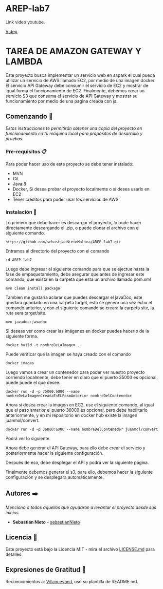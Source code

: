 # AREP-lab7

Link video youtube.

[Video](https://www.youtube.com/watch?v=A07O_olfH70)

# TAREA DE AMAZON GATEWAY Y LAMBDA

Este proyecto busca implementar un servicio web en sapark el cual pueda utilizar un servicio de AWS llamado EC2, por medio de una imagen docker. El servicio API Gateway debe consumir el servicio de EC2 y mostrar de igual forma el funcionamiento de EC2. Finalmente, debemos crear un servicio S3 que consuma el servicio de API Gateway y mostrar su funcionamiento por medio de una pagina creada con js.
## Comenzando 🚀

_Estas instrucciones te permitirán obtener una copia del proyecto en funcionamiento en tu máquina local para propósitos de desarrollo y pruebas._

### Pre-requisitos 📋

Para poder hacer uso de este proyecto se debe tener instalado:
 
  * MVN
  * Git
  * Java 8
  * Docker, Si desea probar el proyecto localmente o si desea usarlo en EC2
  * Tener créditos para poder usar los servicios de AWS

### Instalación 🔧

Lo primero que debe hacer es descargar el proyecto, lo pude hacer directamente descargando el .zip, o puede clonar el archivo con el siguiente comando.

```
https://github.com/sebastianNietoMolina/AREP-lab7.git
```

Entramos al directorio del proyecto con el comando

```
cd AREP-lab7
```

Luego debe ingresar el siguiente comando para que se ejectue hasta la fase de empaquetamiento, debe asegurar que antes de ingresar este comando, que exista en la carpeta que esta un archivo llamado pom.xml

```
mvn clean install package
```

Tambien me gustaria aclarar que puedes descargar el javaDoc, este quedara guardado en una carpeta target, esta se genera una vez echo el comando anterior, y con el siguiente comando se creara la carpeta site, la ruta sera target/site.

```
mvn javadoc:javadoc
```

Si deseas ver como crear las imágenes en docker puedes hacerlo de la siguiente forma.

```
docker build -t nombreDeLaImagen .
```

Puede verificar que la imagen se haya creado con el comando

```
docker images
```

Luego vamos a crear un contenedor para poder ver nuestro proyecto corriendo localmente, debe tener en claro que el puerto 35000 es opcional, puede puede el que desee.

```
docker run -d -p 35000:6000 --name nombreDeLaImagenCreadaEnELPasoAnterior nombreDelContenedor
```

Ahora si desea crear la imagen en EC2, use el siguiente comando, al igual que el paso anterior el puerto 36000 es opcional, pero debe habilitarlo anteriormente, y en mi repositorio en docker hub existe la imagen juanmol/convert.

```
docker run -d -p 36000:6000 --name nombreDelContenedor juanmol/convert
```

Podrá ver lo siguiente.

Ahora debe generar el API Gateway, para ello debe crear el servicio y posteriormente hacer la siguiente configuración.

Después de eso, debe desplegar el API y podrá ver la siguiente página.

Finalmente debemos generar el s3, para ello, debemos hacer la siguiente configuración y se desplegara automáticamente.


## Autores ✒️

_Menciona a todos aquellos que ayudaron a levantar el proyecto desde sus inicios_

* **Sebastian Nieto** - [sebastianNieto](https://github.com/sebastianNietoMolina)

## Licencia 📄

Este proyecto está bajo la Licencia MIT - mira el archivo [LICENSE.md](LICENSE.md) para detalles

## Expresiones de Gratitud 🎁

Reconocimientos a: [Villanuevand](https://github.com/Villanuevand), use su plantilla de README.md.

